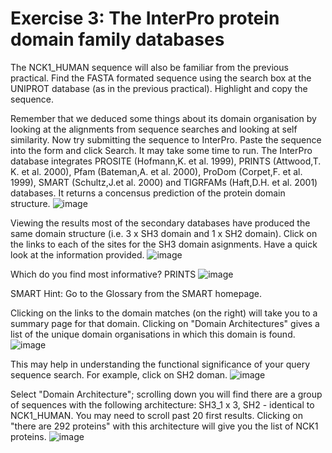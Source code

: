 # Exercise 3: The InterPro protein domain family databases
The NCK1_HUMAN sequence will also be familiar from the previous practical. 
Find the FASTA formated sequence using the search box at the UNIPROT database (as in the previous practical). 
Highlight and copy the sequence.

Remember that we deduced some things about its domain organisation by looking at the alignments from sequence searches and looking at self similarity. 
Now try submitting the sequence to InterPro. 
Paste the sequence into the form and click Search. 
It may take some time to run. 
The InterPro database integrates PROSITE (Hofmann,K. et al. 1999), 
PRINTS (Attwood,T. K. et al. 2000), Pfam (Bateman,A. et al. 2000), 
ProDom (Corpet,F. et al. 1999), SMART (Schultz,J.et al. 2000) and TIGRFAMs (Haft,D.H. et al. 2001) databases. 
It returns a concensus prediction of the protein domain structure.
![image](https://github.com/xingyc520bio/bioinformatics/assets/49332831/563f14db-ff86-4ce4-a5ac-1df203ff2fa1)

Viewing the results most of the secondary databases have produced the same domain structure (i.e. 3 x SH3 domain and 1 x SH2 domain). 
Click on the links to each of the sites for the SH3 domain asignments. Have a quick look at the information provided. 
![image](https://github.com/xingyc520bio/bioinformatics/assets/49332831/55ac839c-1f88-4f2e-8086-bf44251865dd)

Which do you find most informative?
PRINTS
![image](https://github.com/xingyc520bio/bioinformatics/assets/49332831/5047351a-b184-46e7-944a-ea00fd61b99c)

SMART
Hint: Go to the Glossary from the SMART homepage.

Clicking on the links to the domain matches (on the right) will take you to a summary page for that domain. 
Clicking on "Domain Architectures" gives a list of the unique domain organisations in which this domain is found. 
![image](https://github.com/xingyc520bio/bioinformatics/assets/49332831/0d5ea061-494e-40f3-9f13-cde9d3347dfe)

This may help in understanding the functional significance of your query sequence search. For example, click on SH2 doman. 
![image](https://github.com/xingyc520bio/bioinformatics/assets/49332831/b708a340-7704-4428-a69f-eb7e4962b89d)

Select "Domain Architecture"; scrolling down you will find there are a group of sequences with the following architecture: 
SH3_1 x 3, SH2 - identical to NCK1_HUMAN. 
You may need to scroll past 20 first results. 
Clicking on "there are 292 proteins" with this architecture will give you the list of NCK1 proteins.
![image](https://github.com/xingyc520bio/bioinformatics/assets/49332831/4c3817b2-915e-4883-a39e-b9c2cf5357b3)

